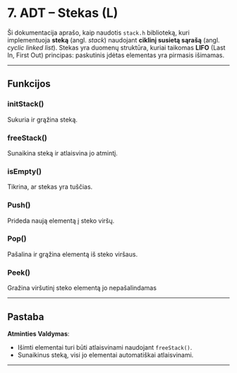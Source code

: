 # 7. ADT – Stekas (L)

Ši dokumentacija aprašo, kaip naudotis `stack.h` biblioteką, kuri implementuoja **steką** (angl. *stack*) naudojant **ciklinį susietą sąrašą** (angl. *cyclic linked list*). Stekas yra duomenų struktūra, kuriai taikomas **LIFO** (Last In, First Out) principas: paskutinis įdėtas elementas yra pirmasis išimamas.

---

## Funkcijos

### initStack() 
Sukuria ir grąžina steką.

### freeStack()
Sunaikina steką ir atlaisvina jo atmintį.

### isEmpty()
Tikrina, ar stekas yra tuščias.

### Push()
Prideda naują elementą į steko viršų.

### Pop()
Pašalina ir grąžina elementą iš steko viršaus.

### Peek()
Gražina viršutinį steko elementą jo nepašalindamas

---

## Pastaba

**Atminties Valdymas**: 
   - Išimti elementai turi būti atlaisvinami naudojant `freeStack()`.
   - Sunaikinus steką, visi jo elementai automatiškai atlaisvinami.


---

